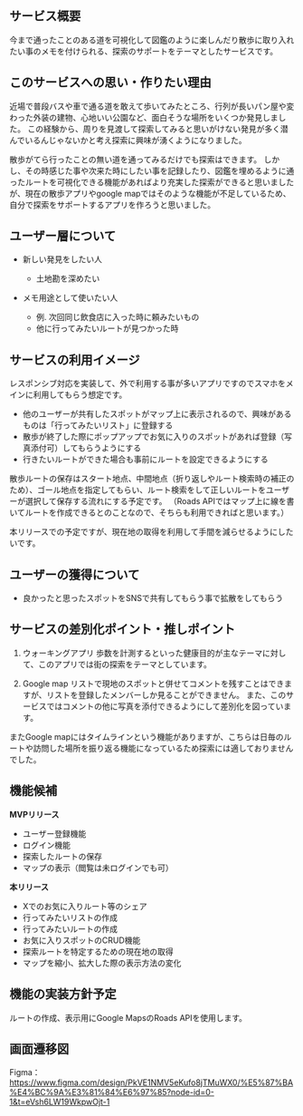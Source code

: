 ## サービス概要
今まで通ったことのある道を可視化して図鑑のように楽しんだり散歩に取り入れたい事のメモを付けられる、探索のサポートをテーマとしたサービスです。

## このサービスへの思い・作りたい理由
近場で普段バスや車で通る道を敢えて歩いてみたところ、行列が長いパン屋や変わった外装の建物、心地いい公園など、面白そうな場所をいくつか発見しました。
この経験から、周りを見渡して探索してみると思いがけない発見が多く潜んでいるんじゃないかと考え探索に興味が湧くようになりました。

散歩がてら行ったことの無い道を通ってみるだけでも探索はできます。
しかし、その時感じた事や次来た時にしたい事を記録したり、図鑑を埋めるように通ったルートを可視化できる機能があればより充実した探索ができると思いましたが、現在の散歩アプリやgoogle mapではそのような機能が不足しているため、自分で探索をサポートするアプリを作ろうと思いました。

## ユーザー層について
- 新しい発見をしたい人
  - 土地勘を深めたい

- メモ用途として使いたい人
  - 例. 次回同じ飲食店に入った時に頼みたいもの
  - 他に行ってみたいルートが見つかった時

## サービスの利用イメージ
レスポンシブ対応を実装して、外で利用する事が多いアプリですのでスマホをメインに利用してもらう想定です。

- 他のユーザーが共有したスポットがマップ上に表示されるので、興味があるものは「行ってみたいリスト」に登録する
- 散歩が終了した際にポップアップでお気に入りのスポットがあれば登録（写真添付可）してもらうようにする
- 行きたいルートができた場合も事前にルートを設定できるようにする

散歩ルートの保存はスタート地点、中間地点（折り返しやルート検索時の補正のため）、ゴール地点を指定してもらい、ルート検索をして正しいルートをユーザーが選択して保存する流れにする予定です。
（Roads APIではマップ上に線を書いてルートを作成できるとのことなので、そちらも利用できればと思います。）

本リリースでの予定ですが、現在地の取得を利用して手間を減らせるようにしたいです。

## ユーザーの獲得について
- 良かったと思ったスポットをSNSで共有してもらう事で拡散をしてもらう


## サービスの差別化ポイント・推しポイント
1. ウォーキングアプリ
歩数を計測するといった健康目的が主なテーマに対して、このアプリでは街の探索をテーマとしています。

2. Google map
リストで現地のスポットと併せてコメントを残すことはできますが、リストを登録したメンバーしか見ることができません。
また、このサービスではコメントの他に写真を添付できるようにして差別化を図っています。

またGoogle mapにはタイムラインという機能がありますが、こちらは日毎のルートや訪問した場所を振り返る機能になっているため探索には適しておりませんでした。

## 機能候補
**MVPリリース**
- ユーザー登録機能
- ログイン機能
- 探索したルートの保存
- マップの表示（閲覧は未ログインでも可）

**本リリース**
- Xでのお気に入りルート等のシェア
- 行ってみたいリストの作成
- 行ってみたいルートの作成
- お気に入りスポットのCRUD機能
- 探索ルートを特定するための現在地の取得
- マップを縮小、拡大した際の表示方法の変化

## 機能の実装方針予定
ルートの作成、表示用にGoogle MapsのRoads APIを使用します。

## 画面遷移図
Figma：https://www.figma.com/design/PkVE1NMV5eKufo8jTMuWX0/%E5%87%BA%E4%BC%9A%E3%81%84%E6%97%85?node-id=0-1&t=eVsh6LW19WkpwOjt-1